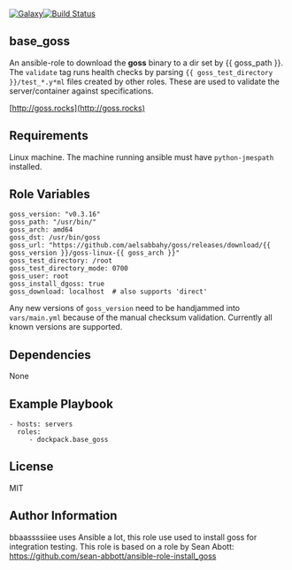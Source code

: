 [![Galaxy](https://img.shields.io/badge/galaxy-dockpack.base__goss-blue.svg?style=flat)](https://galaxy.ansible.com/dockpack/base_goss)[![Build Status](https://api.travis-ci.org/dockpack/base_goss.svg)](https://travis-ci.org/dockpack/base_goss)

base_goss
---------

An ansible-role to download the **goss** binary to a dir set by {{ goss_path }}.
The `validate` tag runs health checks by parsing `{{ goss_test_directory }}/test_*.y*ml` files created by other roles.
These are used to validate the server/container against specifications.

[http://goss.rocks](http://goss.rocks)

Requirements
------------

Linux machine. The machine running ansible must have `python-jmespath` installed.

Role Variables
--------------

    goss_version: "v0.3.16"
    goss_path: "/usr/bin/"
    goss_arch: amd64
    goss_dst: /usr/bin/goss
    goss_url: "https://github.com/aelsabbahy/goss/releases/download/{{ goss_version }}/goss-linux-{{ goss_arch }}"
    goss_test_directory: /root
    goss_test_directory_mode: 0700
    goss_user: root
    goss_install_dgoss: true
    goss_download: localhost  # also supports 'direct'

Any new versions of `goss_version` need to be handjammed into `vars/main.yml` because of the manual checksum validation. Currently all known versions are supported.

Dependencies
------------

None

Example Playbook
----------------

    - hosts: servers
      roles:
         - dockpack.base_goss

License
-------

MIT

Author Information
------------------
bbaassssiiee uses Ansible a lot, this role use used to install goss for integration testing.
This role  is based on a role by Sean Abott: https://github.com/sean-abbott/ansible-role-install_goss
